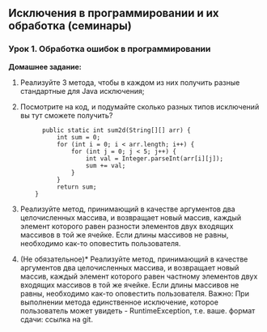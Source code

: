 ## Исключения в программировании и их обработка (семинары)

### Урок 1. Обработка ошибок в программировании
**Домашнее задание:**
1. Реализуйте 3 метода, чтобы в каждом из них получить разные стандартные для Java исключения;
2. Посмотрите на код, и подумайте сколько разных типов исключений вы тут сможете получить?

             public static int sum2d(String[][] arr) {
                 int sum = 0;
                 for (int i = 0; i < arr.length; i++) {
                     for (int j = 0; j < 5; j++) {
                         int val = Integer.parseInt(arr[i][j]);
                         sum += val;
                     }
                 }
                 return sum;
           }
       
   
3. Реализуйте метод, принимающий в качестве аргументов два целочисленных массива, и возвращает новый массив, каждый элемент которого равен разности элементов двух входящих массивов в той же ячейке. Если длины массивов не равны, необходимо как-то оповестить пользователя.
4. (Не обязательное)* Реализуйте метод, принимающий в качестве аргументов два целочисленных массива, и возвращает новый массив, каждый элемент которого равен частному элементов двух входящих массивов в той же ячейке. Если длины массивов не равны, необходимо как-то оповестить пользователя. Важно: При выполнении метода единственное исключение, которое пользователь может увидеть - RuntimeException, т.е. ваше.  формат сдачи: ссылка на git.
